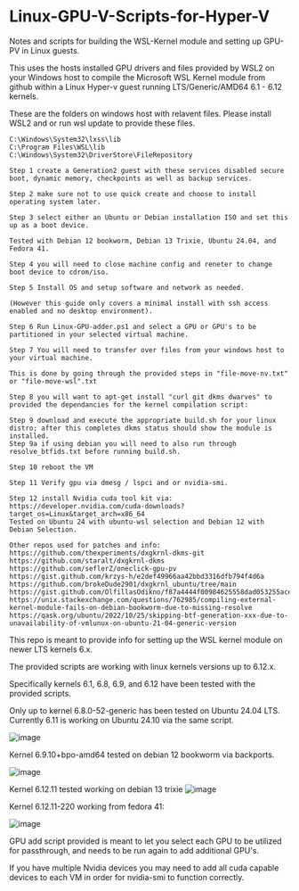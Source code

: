 # Linux-GPU-V-Scripts-for-Hyper-V
Notes and scripts for building the WSL-Kernel module and setting up GPU-PV in Linux guests.


This uses the hosts installed GPU drivers and files provided by WSL2 on your Windows host to
compile the Microsoft WSL Kernel module from github within a Linux Hyper-v guest running LTS/Generic/AMD64 6.1 - 6.12 kernels.

These are the folders on windows host with relavent files. 
Please install WSL2 and or run wsl update to provide these files.
```
C:\Windows\System32\lxss\lib
C:\Program Files\WSL\lib
C:\Windows\System32\DriverStore\FileRepository
```

```
Step 1 create a Generation2 guest with these services disabled secure boot, dynamic memory, checkpoints as well as backup services. 

Step 2 make sure not to use quick create and choose to install operating system later.

Step 3 select either an Ubuntu or Debian installation ISO and set this up as a boot device.

Tested with Debian 12 bookworm, Debian 13 Trixie, Ubuntu 24.04, and Fedora 41.

Step 4 you will need to close machine config and reneter to change boot device to cdrom/iso.

Step 5 Install OS and setup software and network as needed.

(However this guide only covers a minimal install with ssh access enabled and no desktop environment).

Step 6 Run Linux-GPU-adder.ps1 and select a GPU or GPU's to be partitioned in your selected virtual machine.

Step 7 You will need to transfer over files from your windows host to your virtual machine.

This is done by going through the provided steps in "file-move-nv.txt" or "file-move-wsl".txt

Step 8 you will want to apt-get install "curl git dkms dwarves" to provided the dependancies for the kernel compilation script:

Step 9 download and execute the appropriate build.sh for your linux distro; after this completes dkms status should show the module is installed.
Step 9a if using debian you will need to also run through resolve_btfids.txt before running build.sh.

Step 10 reboot the VM

Step 11 Verify gpu via dmesg / lspci and or nvidia-smi.

Step 12 install Nvidia cuda tool kit via:
https://developer.nvidia.com/cuda-downloads?target_os=Linux&target_arch=x86_64
Tested on Ubuntu 24 with ubuntu-wsl selection and Debian 12 with Debian Selection.
```



```
Other repos used for patches and info:
https://github.com/thexperiments/dxgkrnl-dkms-git
https://github.com/staralt/dxgkrnl-dkms
https://github.com/seflerZ/oneclick-gpu-pv
https://gist.github.com/krzys-h/e2def49966aa42bbd3316dfb794f4d6a
https://github.com/brokeDude2901/dxgkrnl_ubuntu/tree/main
https://gist.github.com/OlfillasOdikno/f87a4444f00984625558dad053255ace
https://unix.stackexchange.com/questions/762985/compiling-external-kernel-module-fails-on-debian-bookworm-due-to-missing-resolve
https://qask.org/ubuntu/2022/10/25/skipping-btf-generation-xxx-due-to-unavailability-of-vmlunux-on-ubuntu-21-04-generic-version
```

This repo is meant to provide info for setting up the WSL kernel module on newer LTS kernels 6.x.

The provided scripts are working with linux kernels versions up to 6.12.x.

Specifically kernels 6.1, 6.8, 6.9, and 6.12 have been tested with the provided scripts.

Only up to kernel 6.8.0-52-generic has been tested on Ubuntu 24.04 LTS. Currently 6.11 is working on Ubuntu 24.10 via the same script.

![image](https://github.com/user-attachments/assets/68dde6db-babf-4f30-911c-f0a3caacf0b9)

Kernel 6.9.10+bpo-amd64 tested on debian 12 bookworm via backports.

![image](https://github.com/user-attachments/assets/ad1afa99-8cf3-497e-989a-0d9c8e08dfd5)

Kernel 6.12.11 tested working on debian 13 trixie 
![image](https://github.com/user-attachments/assets/d97c93c4-2295-4eac-a9a9-97b5c3d3ae06)


Kernel 6.12.11-220 working from fedora 41:

![image](https://github.com/user-attachments/assets/22b2b8f4-5f7c-4738-ba02-f3ac9139e010)


GPU add script provided is meant to let you select each GPU to be utilized for passthrough, and needs to be run again to add additional GPU's. 

If you have multiple Nvidia devices you may need to add all cuda capable devices to each VM in order for nvidia-smi to function correctly. 
